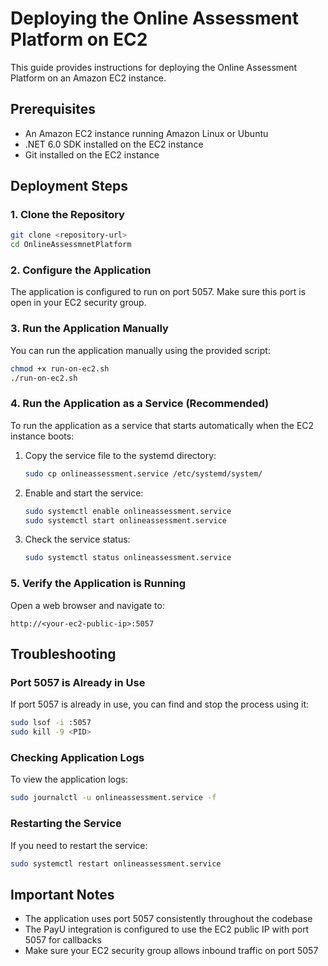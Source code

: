 # Deploying the Online Assessment Platform on EC2

This guide provides instructions for deploying the Online Assessment Platform on an Amazon EC2 instance.

## Prerequisites

- An Amazon EC2 instance running Amazon Linux or Ubuntu
- .NET 6.0 SDK installed on the EC2 instance
- Git installed on the EC2 instance

## Deployment Steps

### 1. Clone the Repository

```bash
git clone <repository-url>
cd OnlineAssessmnetPlatform
```

### 2. Configure the Application

The application is configured to run on port 5057. Make sure this port is open in your EC2 security group.

### 3. Run the Application Manually

You can run the application manually using the provided script:

```bash
chmod +x run-on-ec2.sh
./run-on-ec2.sh
```

### 4. Run the Application as a Service (Recommended)

To run the application as a service that starts automatically when the EC2 instance boots:

1. Copy the service file to the systemd directory:
   ```bash
   sudo cp onlineassessment.service /etc/systemd/system/
   ```

2. Enable and start the service:
   ```bash
   sudo systemctl enable onlineassessment.service
   sudo systemctl start onlineassessment.service
   ```

3. Check the service status:
   ```bash
   sudo systemctl status onlineassessment.service
   ```

### 5. Verify the Application is Running

Open a web browser and navigate to:
```
http://<your-ec2-public-ip>:5057
```

## Troubleshooting

### Port 5057 is Already in Use

If port 5057 is already in use, you can find and stop the process using it:

```bash
sudo lsof -i :5057
sudo kill -9 <PID>
```

### Checking Application Logs

To view the application logs:

```bash
sudo journalctl -u onlineassessment.service -f
```

### Restarting the Service

If you need to restart the service:

```bash
sudo systemctl restart onlineassessment.service
```

## Important Notes

- The application uses port 5057 consistently throughout the codebase
- The PayU integration is configured to use the EC2 public IP with port 5057 for callbacks
- Make sure your EC2 security group allows inbound traffic on port 5057
